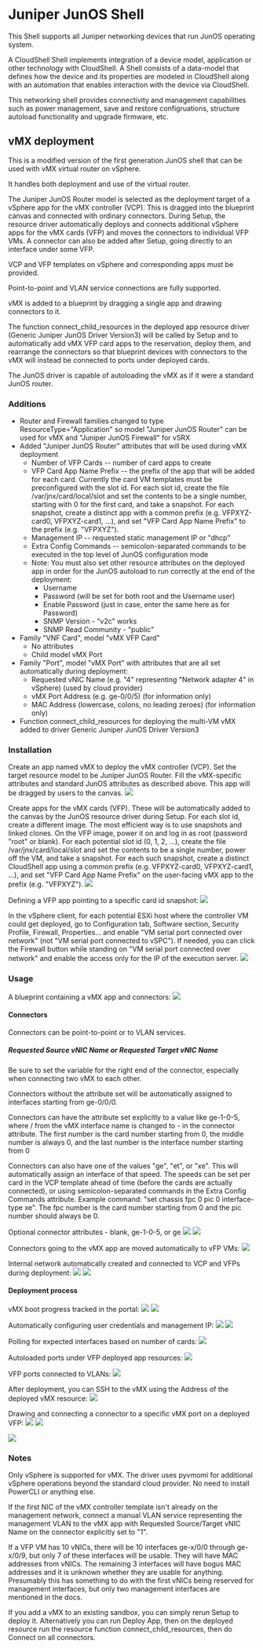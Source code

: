 # Juniper JunOS Shell

This Shell supports all Juniper networking devices that run JunOS operating system.

A CloudShell Shell implements integration of a device model, application or other technology with CloudShell. A Shell consists of a data-model that defines how the device and its properties are modeled in CloudShell along with an automation that enables interaction with the device via CloudShell.

This networking shell provides connectivity and management capabilities such as power management, save and restore configruations, structure autoload functionality and upgrade firmware, etc.

## vMX deployment

This is a modified version of the first generation JunOS shell that can be used with vMX virtual router on vSphere.

It handles both deployment and use of the virtual router.

The Juniper JunOS Router model is selected as the deployment target of a vSphere app for the vMX controller (VCP). This is dragged into the blueprint canvas and connected with ordinary connectors. During Setup, the resource driver automatically deploys and connects additional vSphere apps for the vMX cards (VFP) and moves the connectors to individual VFP VMs. A connector can also be added after Setup, going directly to an interface under some VFP.

VCP and VFP templates on vSphere and corresponding apps must be provided.

Point-to-point and VLAN service connections are fully supported. 

vMX is added to a blueprint by dragging a single app and drawing connectors to it. 

The function connect_child_resources in the deployed app resource driver (Generic Juniper JunOS Driver Version3) will be called by Setup and to automatically add vMX VFP card apps to the reservation, deploy them, and rearrange the connectors so that blueprint devices with connectors to the vMX will instead be connected to ports under deployed cards.

The JunOS driver is capable of autoloading the vMX as if it were a standard JunOS router.

### Additions
- Router and Firewall families changed to type ResourceType="Application" so model "Juniper JunOS Router" can be used for vMX and "Juniper JunOS Firewall" for vSRX
- Added "Juniper JunOS Router" attributes that will be used during vMX deployment
  - Number of VFP Cards -- number of card apps to create
  - VFP Card App Name Prefix -- the prefix of the app that will be added for each card. Currently the card VM templates must be preconfigured with the slot id. For each slot id, create the file /var/jnx/card/local/slot and set the contents to be a single number, starting with 0 for the first card, and take a snapshot. For each snapshot, create a distinct app with a common prefix (e.g. VFPXYZ-card0, VFPXYZ-card1, ...), and set "VFP Card App Name Prefix" to the prefix (e.g. "VFPXYZ").
  - Management IP -- requested static management IP or "dhcp"
  - Extra Config Commands -- semicolon-separated commands to be executed in the top level of JunOS configuration mode
  - Note: You must also set other resource attributes on the deployed app in order for the JunOS autoload to run correctly at the end of the deployment:
    - Username
    - Password (will be set for both root and the Username user)
    - Enable Password (just in case, enter the same here as for Password)
    - SNMP Version - "v2c" works
    - SNMP Read Community - "public"
- Family "VNF Card", model "vMX VFP Card"
  - No attributes
  - Child model vMX Port
- Family "Port", model "vMX Port" with attributes that are all set automatically during deployment:
  - Requested vNIC Name (e.g. "4" representing "Network adapter 4" in vSphere) (used by cloud provider)
  - vMX Port Address (e.g. ge-0/0/5) (for information only)
  - MAC Address (lowercase, colons, no leading zeroes) (for information only)
- Function connect_child_resources for deploying the multi-VM vMX added to driver Generic Juniper JunOS Driver Version3


### Installation

Create an app named vMX to deploy the vMX controller (VCP). Set the target resource model to be Juniper JunOS Router. Fill the vMX-specific attributes and standard JunOS attributes as described above. This app will be dragged by users to the canvas.
![](screenshots/vmx_inputs.png)

Create apps for the vMX cards (VFP). These will be automatically added to the canvas by the JunOS resource driver during Setup. For each slot id, create a different image. The most efficient way is to use snapshots and linked clones. On the VFP image, power it on and log in as root (password "root" or blank). For each potential slot id (0, 1, 2, ...), create the file /var/jnx/card/local/slot and set the contents to be a single number, power off the VM, and take a snapshot. For each such snapshot, create a distinct CloudShell app using a common prefix (e.g. VFPXYZ-card0, VFPXYZ-card1, ...), and set "VFP Card App Name Prefix" on the user-facing vMX app to the prefix (e.g. "VFPXYZ").
![](screenshots/vmx_slot_id_snapshots.png)

Defining a VFP app pointing to a specific card id snapshot: 
![](screenshots/vmx14.png)

In the vSphere client, for each potential ESXi host where the controller VM could get deployed, go to Configuration tab, Software section, Security Profile, Firewall, Properties... and enable "VM serial port connected over network" (not "VM serial port connected to vSPC"). If needed, you can click the Firewall button while standing on "VM serial port connected over network" and enable the access only for the IP of the execution server.
![](screenshots/esxi_serial.png)


### Usage
A blueprint containing a vMX app and connectors:
![](screenshots/vmx01.png)

#### Connectors

Connectors can be point-to-point or to VLAN services.

##### Requested Source vNIC Name or Requested Target vNIC Name

Be sure to set the variable for the right end of the connector, especially when connecting two vMX to each other. 

Connectors without the attribute set will be automatically assigned to interfaces starting from ge-0/0/0.

Connectors can have the attribute set explicitly to a value like ge-1-0-5, where / from the vMX interface name is changed to - in the connector attribute. The first number is the card number starting from 0, the middle number is always 0, and the last number is the interface number starting from 0

Connectors can also have one of the values "ge", "et", or "xe". This will automatically assign an interface of that speed. The speeds can be set per card in the VCP template ahead of time (before the cards are actually connected), or using semicolon-separated commands in the Extra Config Commands attribute. Example command: "set chassis fpc 0 pic 0 interface-type xe". The fpc number is the card number starting from 0 and the pic number should always be 0.

Optional connector attributes - blank, ge-1-0-5, or ge
![](screenshots/vmx02.png)
![](screenshots/vmx03.png)

Connectors going to the vMX app are moved automatically to vFP VMs: 
![](screenshots/jvmx6.png)

Internal network automatically created and connected to VCP and VFPs during deployment:
![](screenshots/vmx04.png)
![](screenshots/vmx05.png)


#### Deployment process
vMX boot progress tracked in the portal:
![](screenshots/vmx06.png)
![](screenshots/vmx07.png)

Automatically configuring user credentials and management IP:
![](screenshots/vmx08.png)
![](screenshots/vmx09.png)

Polling for expected interfaces based on number of cards:
![](screenshots/vmx10.png)

Autoloaded ports under VFP deployed app resources:
![](screenshots/vmx11.png)

VFP ports connected to VLANs:
![](screenshots/vmx12.png)

After deployment, you can SSH to the vMX using the Address of the deployed vMX resource:
![](screenshots/vmx13.png)

Drawing and connecting a connector to a specific vMX port on a deployed VFP:
![](screenshots/jvmx2.png)
![](screenshots/jvmx3.png)

![](screenshots/jvmx5.png)


### Notes

Only vSphere is supported for vMX. The driver uses pyvmomi for additional vSphere operations beyond the standard cloud provider. No need to install PowerCLI or anything else.

If the first NIC of the vMX controller template isn't already on the management network, connect a manual VLAN service representing the management VLAN to the vMX app with Requested Source/Target vNIC Name on the connector explicitly set to "1". 

If a VFP VM has 10 vNICs, there will be 10 interfaces ge-x/0/0 through ge-x/0/9, but only 7 of these interfaces will be usable. They will have MAC addresses from vNICs. The remaining 3 interfaces will have bogus MAC addresses and it is unknown whether they are usable for anything. Presumably this has something to do with the first vNICs being reserved for management interfaces, but only two management interfaces are mentioned in the docs. 

If you add a vMX to an existing sandbox, you can simply rerun Setup to deploy it. Alternatively you can run Deploy App, then on the deployed resource run the resource function connect_child_resources, then do Connect on all connectors. 